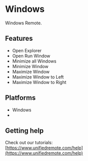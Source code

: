 # Windows
Windows Remote.

## Features
*  Open Explorer
*  Open Run Window
*  Minimize all Windows
*  Minimize Window
*  Maximize Window
*  Maximize Window to Left
*  Maximize Window to Right

## Platforms
* Windows
* 

## Getting help
Check out our tutorials: <br>
[https://www.unifiedremote.com/help](https://www.unifiedremote.com/help)
